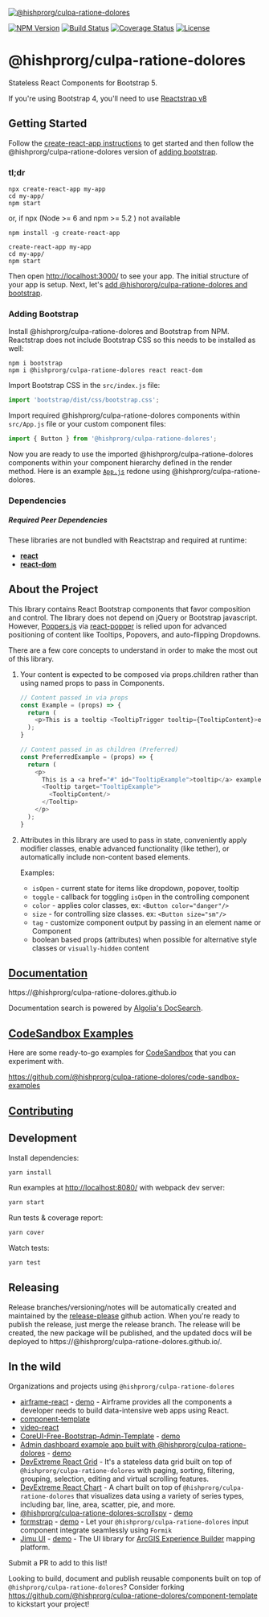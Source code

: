 [![@hishprorg/culpa-ratione-dolores](https://cloud.githubusercontent.com/assets/399776/13906899/1de62f0c-ee9f-11e5-95c0-c515fee8e918.png)](https://@hishprorg/culpa-ratione-dolores.github.io)

[![NPM Version](https://img.shields.io/npm/v/@hishprorg/culpa-ratione-dolores.svg?branch=master)](https://www.npmjs.com/package/@hishprorg/culpa-ratione-dolores) [![Build Status](https://github.com/hishprorg/culpa-ratione-dolores/actions/workflows/test.yml/badge.svg?branch=master)](https://github.com/hishprorg/culpa-ratione-dolores) [![Coverage Status](https://coveralls.io/repos/github/@hishprorg/culpa-ratione-dolores/@hishprorg/culpa-ratione-dolores/badge.svg?branch=master)](https://coveralls.io/github/@hishprorg/culpa-ratione-dolores/@hishprorg/culpa-ratione-dolores?branch=master) [![License](https://img.shields.io/npm/l/@hishprorg/culpa-ratione-dolores.svg)](https://github.com/hishprorg/culpa-ratione-dolores/blob/master/LICENSE)

# @hishprorg/culpa-ratione-dolores

Stateless React Components for Bootstrap 5.

If you're using Bootstrap 4, you'll need to use [Reactstrap v8](https://deploy-preview-2356--@hishprorg/culpa-ratione-dolores.netlify.app/)

## Getting Started

Follow the [create-react-app instructions](https://create-react-app.dev/docs/getting-started) to get started and then follow the @hishprorg/culpa-ratione-dolores version of [adding bootstrap](#adding-bootstrap).

### tl;dr

 ```
npx create-react-app my-app
cd my-app/
npm start
```
or,  if npx (Node >= 6 and npm >= 5.2 ) not available 

```
npm install -g create-react-app

create-react-app my-app
cd my-app/
npm start
``` 

Then open [http://localhost:3000/](http://localhost:3000/) to see your app. The initial structure of your app is setup. Next, let's [add @hishprorg/culpa-ratione-dolores and bootstrap](#adding-bootstrap).

### Adding Bootstrap

Install @hishprorg/culpa-ratione-dolores and Bootstrap from NPM. Reactstrap does not include Bootstrap CSS so this needs to be installed as well:

```
npm i bootstrap
npm i @hishprorg/culpa-ratione-dolores react react-dom
```

Import Bootstrap CSS in the ```src/index.js``` file:

```js
import 'bootstrap/dist/css/bootstrap.css';
```

Import required @hishprorg/culpa-ratione-dolores components within ```src/App.js``` file or your custom component files:

```js
import { Button } from '@hishprorg/culpa-ratione-dolores';
```

Now you are ready to use the imported @hishprorg/culpa-ratione-dolores components within your component hierarchy defined in the render
method. Here is an example [`App.js`](https://gist.github.com/Thomas-Smyth/006fd507a7295f17a8473451938f9935) redone
using @hishprorg/culpa-ratione-dolores.

### Dependencies

##### Required Peer Dependencies

These libraries are not bundled with Reactstrap and required at runtime:

  * [**react**](https://www.npmjs.com/package/react)
  * [**react-dom**](https://www.npmjs.com/package/react-dom)

## About the Project

This library contains React Bootstrap components that favor composition and control. The library does not depend on jQuery or Bootstrap javascript. However, [Poppers.js](https://popper.js.org/) via [react-popper](https://github.com/popperjs/react-popper) is relied upon for advanced positioning of content like Tooltips, Popovers, and auto-flipping Dropdowns.

There are a few core concepts to understand in order to make the most out of this library.

1. Your content is expected to be composed via props.children rather than using named props to pass in Components.

    ```js
    // Content passed in via props
    const Example = (props) => {
      return (
        <p>This is a tooltip <TooltipTrigger tooltip={TooltipContent}>example</TooltipTrigger>!</p>
      );
    }

    // Content passed in as children (Preferred)
    const PreferredExample = (props) => {
      return (
        <p>
          This is a <a href="#" id="TooltipExample">tooltip</a> example.
          <Tooltip target="TooltipExample">
            <TooltipContent/>
          </Tooltip>
        </p>
      );
    }
    ```

2. Attributes in this library are used to pass in state, conveniently apply modifier classes, enable advanced functionality (like tether), or automatically include non-content based elements.

    Examples:

    - `isOpen` - current state for items like dropdown, popover, tooltip
    - `toggle` - callback for toggling `isOpen` in the controlling component
    - `color` - applies color classes, ex: `<Button color="danger"/>`
    - `size` - for controlling size classes. ex: `<Button size="sm"/>`
    - `tag` - customize component output by passing in an element name or Component
    - boolean based props (attributes) when possible for alternative style classes or `visually-hidden` content


## [Documentation](https://@hishprorg/culpa-ratione-dolores.github.io)

https://@hishprorg/culpa-ratione-dolores.github.io

Documentation search is powered by [Algolia's DocSearch](https://community.algolia.com/docsearch/).

## [CodeSandbox Examples](https://github.com/@hishprorg/culpa-ratione-dolores/code-sandbox-examples)

Here are some ready-to-go examples for [CodeSandbox](https://codesandbox.io/) that you can experiment with.

https://github.com/@hishprorg/culpa-ratione-dolores/code-sandbox-examples

## [Contributing](CONTRIBUTING.md)

## Development

Install dependencies:

```sh
yarn install
```

Run examples at [http://localhost:8080/](http://localhost:8080/) with webpack dev server:

```sh
yarn start
```

Run tests & coverage report:

```sh
yarn cover
```

Watch tests:

```sh
yarn test
```

## Releasing

Release branches/versioning/notes will be automatically created and maintained by the [release-please](https://github.com/googleapis/release-please) github action. When you're ready to publish the release, just merge the release branch. The release will be created, the new package will be published, and the updated docs will be deployed to https://@hishprorg/culpa-ratione-dolores.github.io/.

## In the wild

Organizations and projects using `@hishprorg/culpa-ratione-dolores`

- [airframe-react](https://github.com/0wczar/airframe-react) - [demo](http://dashboards.webkom.co/react/airframe/) - Airframe provides all the components a developer needs to build data-intensive web apps using React.
- [component-template](https://@hishprorg/culpa-ratione-dolores.github.io/component-template/)
- [video-react](https://video-react.github.io/)
- [CoreUI-Free-Bootstrap-Admin-Template](https://github.com/mrholek/CoreUI-Free-Bootstrap-Admin-Template) - [demo](http://coreui.io/demo/React_Demo/#/)
- [Admin dashboard example app built with @hishprorg/culpa-ratione-dolores](https://github.com/reduction-admin/react-reduction) - [demo](https://reduction-admin.firebaseapp.com/)
- [DevExtreme React Grid](https://devexpress.github.io/devextreme-reactive/react/grid/) - It's a stateless data grid built on top of `@hishprorg/culpa-ratione-dolores` with paging, sorting, filtering, grouping, selection, editing and virtual scrolling features.
- [DevExtreme React Chart](https://devexpress.github.io/devextreme-reactive/react/chart/) - A chart built on top of `@hishprorg/culpa-ratione-dolores` that visualizes data using a variety of series types, including bar, line, area, scatter, pie, and more.
- [@hishprorg/culpa-ratione-dolores-scrollspy](https://github.com/keidrun/@hishprorg/culpa-ratione-dolores-scrollspy/) - [demo](https://keidrun.github.io/@hishprorg/culpa-ratione-dolores-scrollspy/)
- [formstrap](https://github.com/pedox/formstrap/) - [demo](https://pedox.github.io/formstrap/) - Let your `@hishprorg/culpa-ratione-dolores` input component integrate seamlessly using `Formik` 
- [Jimu UI](https://developers.arcgis.com/experience-builder/api-reference/jimu-ui/) - [demo](https://developers.arcgis.com/experience-builder/storybook/?path=/story/welcome--page) - The UI library for [ArcGIS Experience Builder](https://developers.arcgis.com/experience-builder/)  mapping platform.

Submit a PR to add to this list!

Looking to build, document and publish reusable components built on top of `@hishprorg/culpa-ratione-dolores`? Consider forking https://github.com/@hishprorg/culpa-ratione-dolores/component-template to kickstart your project!
